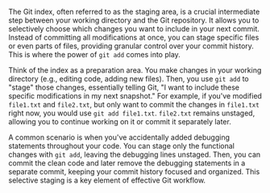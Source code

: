 The Git index, often referred to as the staging area, is a crucial intermediate step between your working directory and the Git repository. It allows you to selectively choose which changes you want to include in your next commit. Instead of committing all modifications at once, you can stage specific files or even parts of files, providing granular control over your commit history. This is where the power of `git add` comes into play.

Think of the index as a preparation area. You make changes in your working directory (e.g., editing code, adding new files). Then, you use `git add` to "stage" those changes, essentially telling Git, "I want to include these specific modifications in my next snapshot." For example, if you've modified `file1.txt` and `file2.txt`, but only want to commit the changes in `file1.txt` right now, you would use `git add file1.txt`. `file2.txt` remains unstaged, allowing you to continue working on it or commit it separately later.

A common scenario is when you've accidentally added debugging statements throughout your code. You can stage only the functional changes with `git add`, leaving the debugging lines unstaged. Then, you can commit the clean code and later remove the debugging statements in a separate commit, keeping your commit history focused and organized. This selective staging is a key element of effective Git workflow.